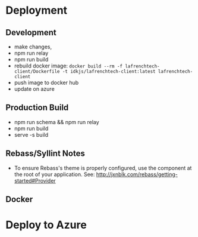 # Deployment

## Development

- make changes,
- npm run relay
- npm run build
- rebuild docker image: `docker build --rm -f lafrenchtech-client/Dockerfile -t idkjs/lafrenchtech-client:latest lafrenchtech-client`
- push image to docker hub
- update on azure

## Production Build

- npm run schema && npm run relay
- npm run build
- serve -s build


## Rebass/Syllint Notes

- To ensure Rebass's theme is properly configured, use the <Provider /> component at the root of your application. See: http://jxnblk.com/rebass/getting-started#Provider


## Docker

# Deploy to Azure

